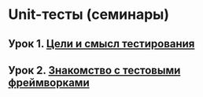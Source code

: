 # Unit-тесты (семинары)

## Урок 1. [Цели и смысл тестирования](./unit-tests-1-Условие-ДЗ/README.md)

## Урок 2. [Знакомство с тестовыми фреймворками](./unit-tests-2-Код-семинара/README.md)
